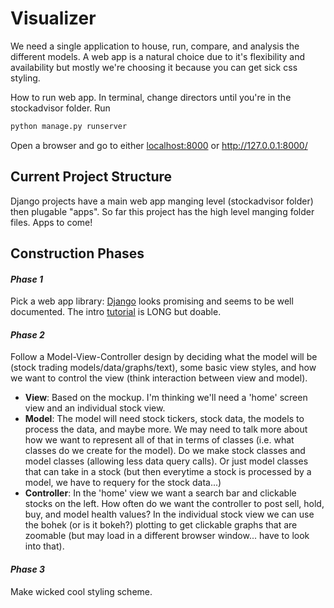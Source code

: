 # Visualizer
We need a single application to house, run, compare, and analysis the different models. A web app is a natural choice due to it's flexibility and availability but mostly we're choosing it because you can get sick css styling.

How to run web app. In terminal, change directors until you're in the stockadvisor folder. Run
```python
python manage.py runserver
```
Open a browser and go to either [localhost:8000](localhost:8000) or http://127.0.0.1:8000/

## Current Project Structure
Django projects have a main web app manging level (stockadvisor folder) then plugable "apps". So far this project has the high level manging folder files. Apps to come!

## Construction Phases

#### *Phase 1*
Pick a web app library: [Django](https://www.djangoproject.com) looks promising and seems to be well documented. The intro [tutorial](https://docs.djangoproject.com/en/2.1/intro/tutorial01/) is LONG but doable.

#### *Phase 2*
Follow a Model-View-Controller design by deciding what the model will be (stock trading models/data/graphs/text), some basic view styles, and how we want to control the view (think interaction between view and model).
* **View**:
Based on the mockup. I'm thinking we'll need a 'home' screen view and an individual stock view.
* **Model**:
The model will need stock tickers, stock data, the models to process the data, and maybe more. We may need to talk more about how we want to represent all of that in terms of classes (i.e. what classes do we create for the model). Do we make stock classes and model classes (allowing less data query calls). Or just model classes that can take in a stock (but then everytime a stock is processed by a model, we have to requery for the stock data...)
* **Controller**:
In the 'home' view we want a search bar and clickable stocks on the left. How often do we want the controller to post sell, hold, buy, and model health values?
In the individual stock view we can use the bohek (or is it bokeh?) plotting to get clickable graphs that are zoomable (but may load in a different browser window... have to look into that).

#### *Phase 3*
Make wicked cool styling scheme.
